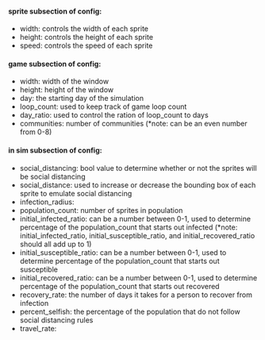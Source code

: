 #### sprite subsection of config:
- width: controls the width of each sprite
- height: controls the height of each sprite
- speed: controls the speed of each sprite

#### game subsection of config:
- width: width of the window
- height: height of the window
- day: the starting day of the simulation
- loop_count: used to keep track of game loop count
- day_ratio: used to control the ration of loop_count to days 
- communities: number of communities       (*note: can be an even number from 0-8)

#### in sim subsection of config:
- social_distancing: bool value to determine whether or not the sprites will be social distancing
- social_distance: used to increase or decrease the bounding box of each sprite to emulate social distancing
- infection_radius: 
- population_count: number of sprites in population
- initial_infected_ratio: can be a number between 0-1, used to determine percentage of the population_count that
starts out infected (*note: initial_infected_ratio, initial_susceptible_ratio, and initial_recovered_ratio should all add up to 1)
- initial_susceptible_ratio: can be a number between 0-1, used to determine percentage of the population_count that
starts out susceptible
- initial_recovered_ratio: can be a number between 0-1, used to determine percentage of the population_count that
starts out recovered
- recovery_rate: the number of days it takes for a person to recover from infection
- percent_selfish: the percentage of the population that do not follow social distancing rules
- travel_rate: 
